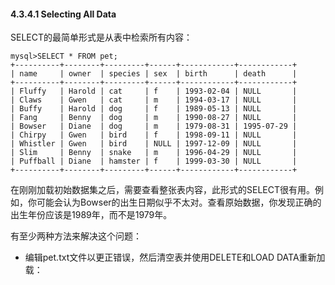 #### 4.3.4.1 Selecting All Data

SELECT的最简单形式是从表中检索所有内容：

```
mysql>SELECT * FROM pet;
+----------+--------+---------+------+------------+------------+
| name     | owner  | species | sex  | birth      | death      |
+----------+--------+---------+------+------------+------------+
| Fluffy   | Harold | cat     | f    | 1993-02-04 | NULL       |
| Claws    | Gwen   | cat     | m    | 1994-03-17 | NULL       |
| Buffy    | Harold | dog     | f    | 1989-05-13 | NULL       |
| Fang     | Benny  | dog     | m    | 1990-08-27 | NULL       |
| Bowser   | Diane  | dog     | m    | 1979-08-31 | 1995-07-29 |
| Chirpy   | Gwen   | bird    | f    | 1998-09-11 | NULL       |
| Whistler | Gwen   | bird    | NULL | 1997-12-09 | NULL       |
| Slim     | Benny  | snake   | m    | 1996-04-29 | NULL       |
| Puffball | Diane  | hamster | f    | 1999-03-30 | NULL       |
+----------+--------+---------+------+------------+------------+
```

在刚刚加载初始数据集之后，需要查看整张表内容，此形式的SELECT很有用。例如，你可能会认为Bowser的出生日期似乎不太对。查看原始数据，你发现正确的出生年份应该是1989年，而不是1979年。

有至少两种方法来解决这个问题：

* 编辑pet.txt文件以更正错误，然后清空表并使用DELETE和LOAD DATA重新加载：



